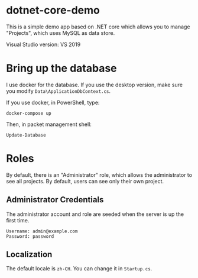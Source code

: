 # dotnet-core-demo

This is a simple demo app based on .NET core which allows you to manage "Projects", which uses MySQL as data store. 

Visual Studio version: VS 2019

# Bring up the database

I use docker for the database. If you use the desktop version, make sure you modify `Data\ApplicationDbContext.cs`. 

If you use docker, in PowerShell, type:

```
docker-compose up
```
Then, in packet management shell:

```
Update-Database
```
# Roles

By default, there is an "Administrator" role, which allows the administrator to see all projects. By default, users can see only their own project. 

## Administrator Credentials

The administrator account and role are seeded when the server is up the first time.  

```
Username: admin@example.com
Password: password
```

## Localization
The default locale is `zh-CH`. You can change it in `Startup.cs`. 
